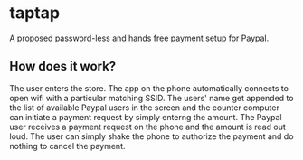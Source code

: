 taptap
======

A proposed password-less and hands free payment setup for Paypal.

## How does it work?
The user enters the store. The app on the phone automatically connects to open wifi with a particular matching SSID.
The users' name get appended to the list of available Paypal users in the screen and the counter computer can initiate a payment request by simply enterng the amount.
The Paypal user receives a payment request on the phone and the amount is read out loud. The user can simply shake the phone to authorize the payment and do nothing to cancel the payment.

